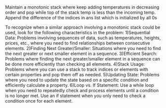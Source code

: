 Maintain a monotonic stack where keep adding temperatures in decreasing order and pop while top of the stack temp is less than the incoming temp. Append the difference of the indices in ans list which is initialized by all 0s


To recognize when a similar approach involving a monotonic stack could be used, look for the following characteristics in the problem:
1)Sequential Data: Problems involving sequences of data, such as temperatures, heights, prices, etc., where you need to find relationships between consecutive elements.
2)Finding Next Greater/Smaller: Situations where you need to find the next greater or next smaller element in a sequence.
3)Efficient Search: Problems where finding the next greater/smaller element in a sequence can be done more efficiently than checking all elements.
4)Stack Usage: Problems where you can use a stack to track indices or elements with certain properties and pop them off as needed.
5)Updating State: Problems where you need to update the state based on a specific condition and efficiently calculate a property.
6)Loop vs. If Statement: Use a while loop when you need to repeatedly check and process elements until a condition is no longer met. Use an if statement when you only need to check a condition once for each element.
​
